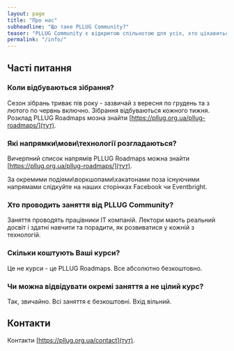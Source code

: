 ```yaml
---
layout: page
title: "Про нас"
subheadline: "Що таке PLLUG Community?"
teaser: "PLLUG Community є відкритою спільнотою для усіх, хто цікавиться інформаційними технологіями та вільним програмним забезпеченням. З 2009 року ми проводимо безкоштовні лекції, воркшопи, доповіді  з різних тем присвячених розробці, а також ведемо тематичні навчальні напрямки PLLUG Roadmaps та події, серед яких літній кодінг-марафон PLLUG Summer Camp."
permalink: "/info/"
---
```


## Часті питання

### Коли відбуваються зібрання?

Сезон зібрань триває пів року - зазвичай з вересня по грудень та з лютого по червнь включно. Зібрання відбуваються кожного тижня. Розклад PLLUG Roadmaps мозна знайти [https://pllug.org.ua/pllug-roadmaps/](тут).

### Які напрямки\мови\технології розгладаються?

Вичерпний список напрямів PLLUG Roadmaps можна знайти [https://pllug.org.ua/pllug-roadmaps/](тут).

За окремими подіями\воркшопами\хакатонами поза існуючими напрямами слідкуйте на наших сторінках Facebook чи Eventbright. 

### Хто проводить заняття від PLLUG Community?

Заняття проводять працівники ІТ компаній. Лектори мають реальний досвіт і здатні навчити та порадити, як розвиватися у кожній з технологій.

### Скільки коштують Ваші курси?

Це не курси - це PLLUG Roadmaps. Все абсолютно безкоштовно.

### Чи можна відвідувати окремі заняття а не цілий курс?

Так, звичайно. Всі заняття є безкоштовні. Вхід вільний.

  
## Контакти

Контакти [https://pllug.org.ua/contact](тут).

